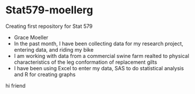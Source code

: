 # Stat579-moellerg
Creating first repository for Stat 579

- Grace Moeller
- In the past month, I have been collecting data for my research project, entering data, and riding my bike
- I am working with data from a commercial swine farm realted to physical characteristics of the leg conformation of replacement gilts
- I have been using Excel to enter my data, SAS to do statistical analysis and R for creating graphs



hi friend
